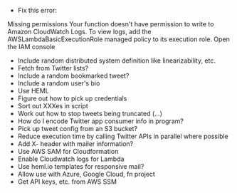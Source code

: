  * Fix this error:

Missing permissions
Your function doesn't have permission to write to Amazon CloudWatch Logs. To view logs, add the AWSLambdaBasicExecutionRole managed policy to its execution role. Open the IAM console

 * Include random distributed system definition like linearizability, etc.
 * Fetch from Twitter lists?
 * Include a random bookmarked tweet?
 * Include a random user's bio
 * Use HEML
 * Figure out how to pick up credentials
 * Sort out XXXes in script
 * Work out how to stop tweets being truncated (...)
 * How do I encode Twitter app consumer info in program?
 * Pick up tweet config from an S3 bucket?
 * Reduce execution time by calling Twitter APIs in parallel where possible
 * Add X- header with mailer information?
 * Use AWS SAM for Cloudformation
 * Enable Cloudwatch logs for Lambda
 * Use heml.io templates for responsive mail?
 * Allow use with Azure, Google Cloud, fn project
 * Get API keys, etc. from AWS SSM
